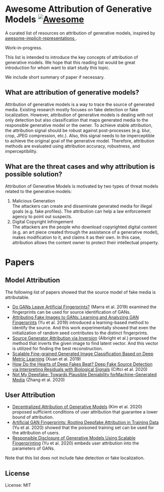 # Awesome Attribution of Generative Models [![Awesome](https://cdn.rawgit.com/sindresorhus/awesome/d7305f38d29fed78fa85652e3a63e154dd8e8829/media/badge.svg)](https://github.com/sindresorhus/awesome)
A curated list of resources on attribution of generative models, inspired by [
awesome-implicit-representations ](https://github.com/vsitzmann/awesome-implicit-representations).

Work-in-progress.

This list is intended to introduce the key concepts of attribution of generative models.
We hope that this reading list would be great introduction for whom want to start study this topic. 

We include short summary of paper if necessary.

## What are attribution of generative models?
Attribution of generative models is a way to trace the source of generated media. 
Existing research mostly focuses on fake detection or fake localization. 
However, attribution of generative models is dealing with not only detection but also classification that maps generated media to the responsible generative model or the owner. 
To achieve stable attribution, the attribution signal should be robust against post-processes (e.g. blur, crop, JPEG compression, etc.). 
Also, this signal needs to be imperceptible to achieve the original goal of the generative model. 
Therefore, attribution methods are evaluated using attribution accuracy, robustness, and imperceptibility.


## What are the threat cases and why attribution is possible solution?
Attribution of Generative Models is motivated by two types of threat models related to the generative models:
1. Malicious Generation <br />
The attackers can create and disseminate generated media for illegal goals (e.g. fake profiles). 
The attribution can help a law enforcement agency to point out suspects.
2. Digital Copyright Infringement <br />
The attackers are the people who download copyrighted digital content (e.g. an art piece created through the assistance of a generative model), makes modification to it, and claims it as their own.
In this case, attribution allows the content owner to protect their intellectual property. 


# Papers
## Model Attribution
The following list of papers showed that the source model of fake media is attributable.
* [Do GANs Leave Artificial Fingerprints?](https://ieeexplore.ieee.org/abstract/document/8695364?casa_token=yTB5X886HvQAAAAA:nIAEKBNZrL07aqIRb6Dml0BHbS-NBSAKiLpn8xzk2YURs0kA2VwE_DkyaadMXRYJkfgssEus) (Marra et al. 2019) examined the fingerprints can be used for source identification of GANs.
* [Attributing Fake Images to GANs: Learning and Analyzing GAN Fingerprints](https://openaccess.thecvf.com/content_ICCV_2019/html/Yu_Attributing_Fake_Images_to_GANs_Learning_and_Analyzing_GAN_Fingerprints_ICCV_2019_paper.html) (Yu et al. 2019) introduced a learning-based method to identify the source. 
And this work experimentally showed that even the initialization of random seed contributes to the distinct fingerprints.
* [Source Generator Attribution via Inversion](https://openaccess.thecvf.com/content_CVPRW_2019/papers/Media%20Forensics/Albright_Source_Generator_Attribution_via_Inversion_CVPRW_2019_paper.pdf) (Albright et al.) proposed the method that inverts the given image to find latent vector. 
And this vector is utilized for finding the best reconstruction.
* [Scalable Fine-grained Generated Image Classification Based on Deep Metric Learning](https://arxiv.org/abs/1912.11082) (Xuan et al. 2019)
* [How Do the Hearts of Deep Fakes Beat? Deep Fake Source Detection via Interpreting Residuals with Biological Signals](https://arxiv.org/abs/2008.11363) (Ciftci et al. 2020)
* [Not My Deepfake: Towards Plausible Deniability forMachine-Generated Media](https://arxiv.org/abs/2008.09194) (Zhang et al. 2020)

## User Attribution 
* [Decentralized Attribution of Generative Models](https://arxiv.org/abs/2010.13974) (Kim et al. 2020) proposed sufficient conditions of user attribution that guarantee a lower bound of attribution.
* [Artificial GAN Fingerprints: Rooting Deepfake Attribution in Training Data](https://arxiv.org/abs/2007.08457) (Yu et al. 2020) showed that the poisoned training set can be used for the attribution of users.
* [Responsible Disclosure of Generative Models Using Scalable Fingerprinting](https://arxiv.org/abs/2012.08726) (Yu et al. 2020) embeds user attribution into the parameters of GANs. 

Note that this list does not include fake detection or fake localization.

## License
License: MIT

